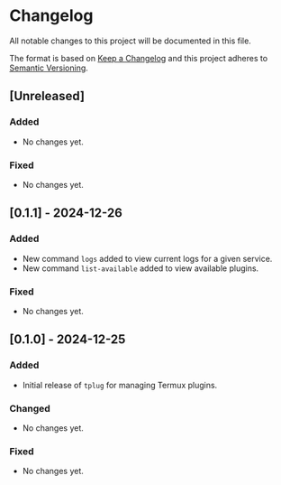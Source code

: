 # Changelog

All notable changes to this project will be documented in this file.

The format is based on [Keep a Changelog](https://keepachangelog.com/en/1.0.0/) and this project adheres to [Semantic Versioning](https://semver.org/spec/v2.0.0.html).

## [Unreleased]
### Added
- No changes yet.

### Fixed
- No changes yet.

## [0.1.1] - 2024-12-26
### Added
- New command `logs` added to view current logs for a given service.
- New command `list-available` added to view available plugins.


### Fixed
- No changes yet.

## [0.1.0] - 2024-12-25
### Added
- Initial release of `tplug` for managing Termux plugins.

### Changed
- No changes yet.

### Fixed
- No changes yet.
